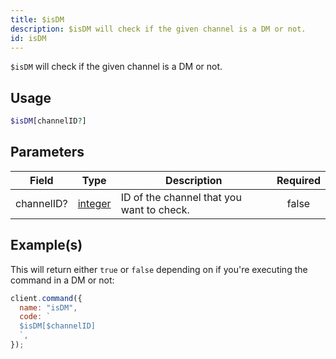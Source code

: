 ```yaml
---
title: $isDM
description: $isDM will check if the given channel is a DM or not.
id: isDM
---
```


`$isDM` will check if the given channel is a DM or not.

## Usage

```php
$isDM[channelID?]
```

## Parameters

| Field      | Type                                                                                                | Description                               | Required |
| ---------- | --------------------------------------------------------------------------------------------------- | ----------------------------------------- | :------: |
| channelID? | [integer](https://developer.mozilla.org/en-US/docs/Web/JavaScript/Reference/Global_Objects/Integer) | ID of the channel that you want to check. |  false   |

## Example(s)

This will return either `true` or `false` depending on if you're executing the command in a DM or not:

```javascript
client.command({
  name: "isDM",
  code: `
  $isDM[$channelID]
  `,
});
```
